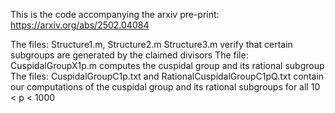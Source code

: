 This is the code accompanying the arxiv pre-print: https://arxiv.org/abs/2502.04084

The files: Structure1.m, Structure2.m Structure3.m verify that certain subgroups are generated by the claimed divisors 
The file: CuspidalGroupX1p.m computes the cuspidal group and its rational subgroup 
The files: CuspidalGroupC1p.txt and RationalCuspidalGroupC1pQ.txt contain our computations of the cuspidal group and its rational subgroups for all 10 < p < 1000
